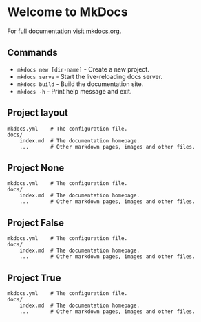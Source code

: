 # Welcome to MkDocs

For full documentation visit [mkdocs.org](https://www.mkdocs.org).

## Commands

* `mkdocs new [dir-name]` - Create a new project.
* `mkdocs serve` - Start the live-reloading docs server.
* `mkdocs build` - Build the documentation site.
* `mkdocs -h` - Print help message and exit.

## Project layout

    mkdocs.yml    # The configuration file.
    docs/
        index.md  # The documentation homepage.
        ...       # Other markdown pages, images and other files.

## Project None

    mkdocs.yml    # The configuration file.
    docs/
        index.md  # The documentation homepage.
        ...       # Other markdown pages, images and other files.

## Project False

    mkdocs.yml    # The configuration file.
    docs/
        index.md  # The documentation homepage.
        ...       # Other markdown pages, images and other files.

## Project True

    mkdocs.yml    # The configuration file.
    docs/
        index.md  # The documentation homepage.
        ...       # Other markdown pages, images and other files.


